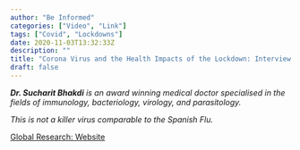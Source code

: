 ```yaml
---
author: "Be Informed"
categories: ["Video", "Link"]
tags: ["Covid", "Lockdowns"]
date: 2020-11-03T13:32:33Z
description: ""
title: "Corona Virus and the Health Impacts of the Lockdown: Interview with Dr. Sucharit Bhakdi."
draft: false
---
```


***Dr. Sucharit Bhakdi** is an award winning medical doctor specialised in the fields of immunology, bacteriology, virology, and parasitology.*

*This is not a killer virus comparable to the Spanish Flu.*

[Global Research: Website](https://www.globalresearch.ca/video-the-corona-virus-and-the-health-impacts-of-the-lockdown-interview-with-dr-sucharit-bhakdi/5728149)

